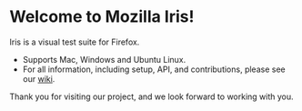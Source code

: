 # Welcome to Mozilla Iris!
Iris is a visual test suite for Firefox. 

* Supports Mac, Windows and Ubuntu Linux.
* For all information, including setup, API, and contributions, please see our [wiki](https://github.com/mozilla/iris/wiki/).

Thank you for visiting our project, and we look forward to working with you.

